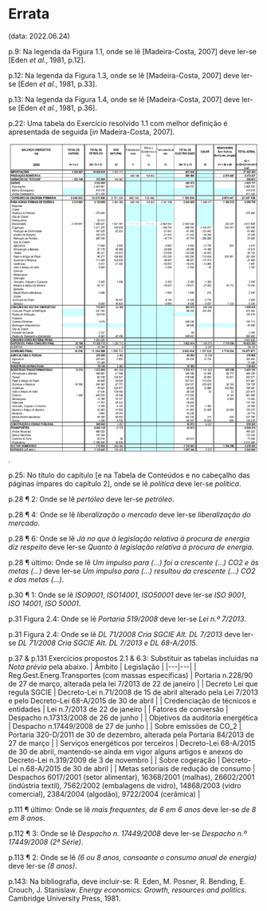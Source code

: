 # Errata
(data: 2022.06.24)

p.9: Na legenda da Figura 1.1, onde se lê [Madeira-Costa, 2007] deve ler-se [Eden _et al._, 1981, p.12].

p.12: Na legenda da Figura 1.3, onde se lê [Madeira-Costa, 2007] deve ler-se [Eden _et al._, 1981, p.33].

p.13: Na legenda da Figura 1.4, onde se lê [Madeira-Costa, 2007] deve ler-se [Eden _et al._, 1981, p.36].

p.22: Uma tabela do Exercício resolvido 1.1 com melhor definição é apresentada de seguida [_in_ Madeira-Costa, 2007].

![alt p_22_tabelaExResolv1_1.png](p_22_tabelaExResolv1_1.png?raw=true "Tabela do Exercício resolvido 1.1").

p.25: No título do capítulo [e na Tabela de Conteúdos e no cabeçalho das páginas ímpares do capítulo 2], onde se lê _politíca_ deve ler-se _política_.

p.28 ¶ 2: Onde se lê _pertóleo_ deve ler-se _petróleo_.

p.28 ¶ 4: Onde se lê _liberalização o mercado_ deve ler-se _liberalização do mercado_.

p.28 ¶ 6: Onde se lê _Já no que à legislação relativa à procura de energia diz respeito_ deve ler-se _Quanto à legislação relativa à procura de energia_.

p.28 ¶ último: Onde se lê _Um impulso para (...) foi a crescente (...) CO2 e às metas (...)_ deve ler-se _Um impulso para (...) resultou da crescente (...) CO2 e das metas (...)_.

p.30 ¶ 1: Onde se lê _ISO9001_, _ISO14001_, _ISO50001_ deve ler-se _ISO 9001_, _ISO 14001_, _ISO 50001_.

p.31 Figura 2.4: Onde se lê _Portaria 519/2008_ deve ler-se _Lei n.º 7/2013_.

p.31 Figura 2.4: Onde se lê _DL 71/2008 Cria SGCIE Alt. DL 7/2013_ deve ler-se _DL 71/2008 Cria SGCIE Alt. DL 7/2013 e DL 68-A/2015_.

p.37 & p.131 Exercícios propostos 2.1 & 6.3: Substituir as tabelas incluídas na _Nota prévia_ pela abaixo.
| Âmbito | Legislação |
|---|---|
| Reg.Gest.Energ.Transportes (com massas específicas) | Portaria n.228/90 de 27 de março, alterada pela lei 7/2013 de 22 de janeiro |
| Decreto Lei que regula SGCIE | Decreto-Lei n.71/2008 de 15 de abril alterado pela Lei 7/2013 e pelo Decreto-Lei 68-A/2015 de 30 de abril |
| Credenciação de técnicos e entidades | Lei n.7/2013 de 22 de janeiro |
| Fatores de conversão | Despacho n.17313/2008 de 26 de junho |
| Objetivos da auditoria energética | Despacho n.17449/2008 de 27 de junho |
| Sobre emissões de CO_2 | Portaria 320-D/2011 de 30 de dezembro, alterada pela Portaria 84/2013 de 27 de março |
| Serviços energéticos por terceiros | Decreto-Lei 68-A/2015 de 30 de abril, mantendo-se ainda em vigor alguns artigos e anexos do Decreto-Lei n.319/2009 de 3 de novembro |
| Sobre cogeração | Decreto-Lei n.68-A/2015 de 30 de abril |
| Metas setoriais de redução de consumo | Despachos 6017/2001 (setor alimentar), 16368/2001 (malhas), 26602/2001 (indústria textil), 7562/2002 (embalagens de vidro), 14868/2003 (vidro comercial), 2384/2004 (algodão), 9722/2004 (cerâmica) |

p.111 ¶ último: Onde se lê _mais frequentes, de 6 em 6 anos_ deve ler-se _de 8 em 8 anos_.

p.112 ¶ 3: Onde se lê _Despacho n. 17449/2008_ deve ler-se _Despacho n.º 17449/2008 (2ª Série)_.

p.113 ¶ 2: Onde se lê _(6 ou 8 anos, consoante o consumo anual de energia)_ deve ler-se _(8 anos)_.

p.143: Na bibliografia, deve incluir-se: R. Eden, M. Posner, R. Bending, E. Crouch, J. Stanislaw. _Energy economics: Growth, resources and politics_. Cambridge University Press, 1981. 
